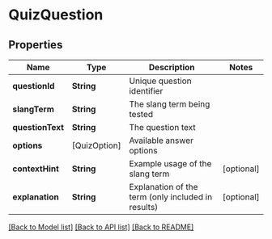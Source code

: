# QuizQuestion

## Properties
Name | Type | Description | Notes
------------ | ------------- | ------------- | -------------
**questionId** | **String** | Unique question identifier |
**slangTerm** | **String** | The slang term being tested |
**questionText** | **String** | The question text |
**options** | [QuizOption] | Available answer options |
**contextHint** | **String** | Example usage of the slang term | [optional]
**explanation** | **String** | Explanation of the term (only included in results) | [optional]

[[Back to Model list]](../README.md#documentation-for-models) [[Back to API list]](../README.md#documentation-for-api-endpoints) [[Back to README]](../README.md)
